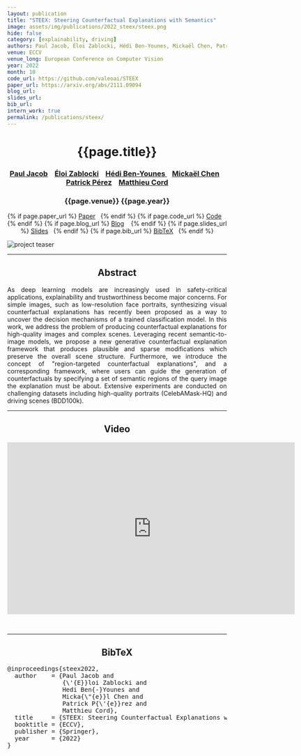 ```yaml
---
layout: publication
title: "STEEX: Steering Counterfactual Explanations with Semantics" 
image: assets/img/publications/2022_steex/steex.png
hide: false
category: [explainability, driving]
authors: Paul Jacob, Éloi Zablocki, Hédi Ben-Younes, Mickaël Chen, Patrick Pérez, Matthieu Cord
venue: ECCV
venue_long: European Conference on Computer Vision
year: 2022
month: 10
code_url: https://github.com/valeoai/STEEX 
paper_url: https://arxiv.org/abs/2111.09094 
blog_url: 
slides_url: 
bib_url: 
intern_work: true
permalink: /publications/steex/
---
```


<h1 align="center"> {{page.title}} </h1>
<!-- Simple call of authors -->
<!-- <h3 align="center"> {{page.authors}} </h3> -->
<!-- Alternatively you can add links to author pages -->
<h3 align="center"> <a href="https://scholar.google.com/citations?user=BDXMtPy4fmYC">Paul Jacob</a> &nbsp;&nbsp; <a href="https://scholar.google.fr/citations?user=dOkbUmEAAAAJ">Éloi Zablocki</a> &nbsp;&nbsp; <a href="https://scholar.google.fr/citations?user=IFLcfvUAAAAJ">Hédi Ben-Younes </a> &nbsp;&nbsp; <a href="https://scholar.google.com/citations?user=QnRpMJAAAAAJ">Mickaël Chen</a> &nbsp;&nbsp; <a href="https://ptrckprz.github.io/">Patrick Pérez</a> &nbsp;&nbsp; <a href="https://cord.isir.upmc.fr/">Matthieu Cord</a></h3>


<h3 align="center"> {{page.venue}} {{page.year}} </h3>

<div align="center">
  <p>
    {% if page.paper_url %}
    <a href="{{ page.paper_url }}"><i class="far fa-file-pdf"></i> Paper</a>&nbsp;&nbsp;
    {% endif %}
    {% if page.code_url %}
    <a href="{{ page.code_url }}"><i class="fab fa-github"></i> Code</a> &nbsp;&nbsp;
    {% endif %}
    {% if page.blog_url %}
    <a href="{{ page.blog_url }}"><i class="fab fa-blogger"></i> Blog</a> &nbsp;&nbsp;
    {% endif %}
    {% if page.slides_url %}
    <a href="{{ page.slides_url }}"><i class="far fa-file-pdf"></i> Slides</a>&nbsp;&nbsp;
    {% endif %}
    {% if page.bib_url %}
    <a href="{{ page.bib_url}}"><i class="far fa-file-alt"></i> BibTeX</a>&nbsp;&nbsp;
    {% endif %}
  </p>
</div>


<div class="publication-teaser">
    <img src="../../{{ page.image }}" alt="project teaser"/>
</div>


<hr>

<h2  align="center"> Abstract</h2>

<p align="justify">As deep learning models are increasingly used in safety-critical applications, explainability and trustworthiness become major concerns. For simple images, such as low-resolution face portraits, synthesizing visual counterfactual explanations has recently been proposed as a way to uncover the decision mechanisms of a trained classification model. In this work, we address the problem of producing counterfactual explanations for high-quality images and complex scenes. Leveraging recent semantic-to-image models, we propose a new generative counterfactual explanation framework that produces plausible and sparse modifications which preserve the overall scene structure. Furthermore, we introduce the concept of "region-targeted counterfactual explanations", and a corresponding framework, where users can guide the generation of counterfactuals by specifying a set of semantic regions of the query image the explanation must be about. Extensive experiments are conducted on challenging datasets including high-quality portraits (CelebAMask-HQ) and driving scenes (BDD100k).</p>

<hr>

<h2 align="center"> Video</h2>

<p align="center">
  <iframe width="660" height="395" src="https://www.youtube.com/embed/79SMlEtscuY" frameborder="0" allow="autoplay; encrypted-media" allowfullscreen align="center"></iframe>
</p>

<br>
<hr>


<h2  align="center">BibTeX</h2>
<left>
  <pre class="bibtex-box">
@inproceedings{steex2022,
  author    = {Paul Jacob and
               {\'{E}}loi Zablocki and
               Hedi Ben{-}Younes and
               Micka{\"{e}}l Chen and
               Patrick P{\'{e}}rez and
               Matthieu Cord},
  title     = {STEEX: Steering Counterfactual Explanations with Semantics},
  booktitle = {ECCV},
  publisher = {Springer},
  year      = {2022}
}
</pre>
</left>

<br>
